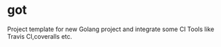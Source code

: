 # got
Project template for new Golang project and integrate some CI Tools like Travis CI,coveralls etc.
